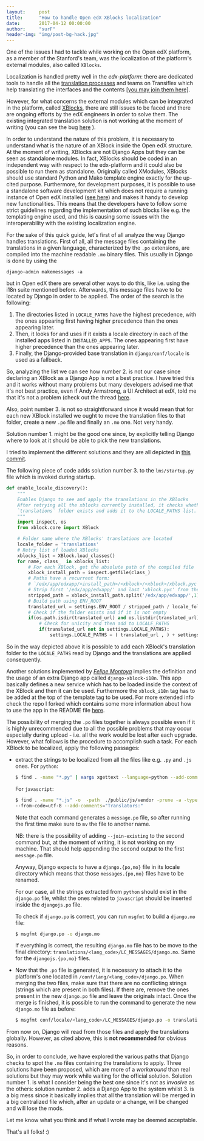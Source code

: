 ```yaml
---
layout:     post
title:      "How to handle Open edX XBlocks localization"
date:       2017-04-12 00:00:00
author:     "surF"
header-img: "img/post-bg-hack.jpg"
---
```


One of the issues I had to tackle while working on the Open edX platform, as
a member of the
Stanford's team, was the localization of the platform's external modules, also
called ``XBlocks``.  

Localization is handled pretty well in the *edx-platform*: there are dedicated
tools
to handle all the [translation
processes](https://github.com/edx/i18n-tools) and teams on Transiflex
which help
translating the interfaces and the contents [[you may join them
here]](https://www.transifex.com/open-edx/edx-platform/). 

However, for what concerns the external modules which can be integrated in the
platform, called [XBlocks](https://open.edx.org/xblocks), there are still
issues to be faced and there
are ongoing efforts by the edX engineers in order to solve them. 
The existing integrated translation solution is not working at the moment of writing
(you can see the bug [here](https://openedx.atlassian.net/browse/WL-230) ). 

In order to understand the nature of this problem, it is necessary to understand
what is the nature of an XBlock inside the Open edX structure. At the moment of
writing, XBlocks are not Django Apps but they can be seen as standalone
modules. 
In
fact, XBlocks should be coded in an independent way with respect to the
edx-platform and it could also be possible to run them as standalone. Originally
called XModules, XBlocks should use standard Python and Mako template engine
exactly for the up-cited purpose. 
Furthermore, for
development purposes, it is possible to use a standalone software development
kit which does not require a running instance of Open edX installed ([see
here](https://edx.readthedocs.io/projects/xblock-tutorial/en/latest/getting_started/setup_sdk.html))
and makes it handy to develop new functionalities.
This means that the developers have to follow some strict guidelines regarding
the implementation of such blocks like e.g. the templating engine used, and this
is causing some issues with the interoperability with the existing localization
engine. 

For the sake of this quick guide, let's first of all analyze the way Django handles
translations.
First of all, all the message files containing the translations in a given language,
characterized by the `.po` extensions, are compiled into the machine readable 
`.mo` binary files. 
This usually in Django is done by using the 
```
django-admin makemessages -a
```
but in Open edX there are several other ways to do this, like i.e. using the
i18n suite mentioned before. 
Afterwards, this message files have to be located by Django in order to be
applied.
The order of the search is the following:


1. The directories listed in `LOCALE_PATHS` have the highest precedence, with
   the ones appearing first having higher precedence than the ones appearing
   later.
2. Then, it looks for and uses if it exists a locale directory in each of the
   installed apps listed in `INSTALLED_APPS`. The ones appearing first have
   higher precedence than the ones appearing later.
3. Finally, the Django-provided base translation in `django/conf/locale` is used
   as a fallback.

So, analyzing the list we can see how number 2. is not our case since declaring
an XBlock as a Django App is not a best practice. I have tried this and it
works without many problems but many developers advised me that it's not best
practice, even if Andy Armstrong, a UI Architect at edX, told me that it's not
a problem (check out the thread
[here](https://groups.google.com/forum/#!topic/openedx-translation/cLR5tZI5oqQ).

Also, point number 3. is not so straightforward since it would mean that for
each new XBlock installed we ought to move the translation files to that
folder, create a new `.po` file and finally an `.mo` one. Not very handy.

Solution number 1. might be the good one since, by explicitly telling Django
where to look at it should be able to pick the new translations. 

I tried to implement the different solutions and they are all depicted in [this
commit](https://github.com/libremente/edx-platform/commit/22292d5e26207eeb772778990e2f28196581030f).

The following piece of code adds solution number 3. to the `lms/startup.py`
file which is invoked during startup. 

```python
def enable_locale_discovery():
    """ 
    Enables Django to see and apply the translations in the XBlocks
    After retrying all the xblocks currently installed, it checks whether a
    `translations` folder exists and adds it to the LOCALE_PATHS list. 
    """
    import inspect, os
    from xblock.core import XBlock

    # Folder name where the XBlocks' translations are located
    locale_folder = 'translations'
    # Retry list of loaded XBlocks
    xblocks_list = XBlock.load_classes()
    for name, class_  in xblocks_list:
        # For each XBlock, get the absolute path of the compiled file 
        xblock_install_path = inspect.getfile(class_)
        # Paths have a recurrent form:
        # `/edx/app/edxapp/<install_path>/<xblock>/<xblock>/xblock.pyc`
        # Strip first '/edx/app/edxapp/' and last 'xblock.pyc' from the path
        stripped_path = xblock_install_path.split('/edx/app/edxapp/',1)[1].rsplit('/',1)[0]
        # Build path using ENV_ROOT
        translated_url = settings.ENV_ROOT / stripped_path / locale_folder
        # Check if the folder exists and if it is not empty
        if(os.path.isdir(translated_url) and os.listdir(translated_url)):
            # Check for unicity and then add to LOCALE_PATHS
            if(translated_url not in settings.LOCALE_PATHS):
                settings.LOCALE_PATHS = ( translated_url , ) + settings.LOCALE_PATHS
```

So in the way depicted above it is possible to add each XBlock's translation
folder to the `LOCALE_PATHS` read by Django and the translations are applied
consequently.

Another solutions implemented by [*Felipe
Montoya*](https://github.com/felipemontoya) implies the definition and the
usage of an extra Django app called `django-xblock-i18n`. This app basically
defines a new service which has to be loaded inside the context of the XBlock
and then it can be used. Furthermore the `xblock_i18n` tag has to be added at
the top of the template tag to be used. For more extended info check the repo
I forked which contains some more information about how to use the app in the
README file [here](https://github.com/libremente/django-xblock-i18n).

The possibility of merging the `.po` files together is always possible even if
it is highly unrecommended due to all the possible problems that may occur
especially during upload - i.e. all the work would be lost after each upgrade.
However, what follows is the procedure to accomplish such a task.
For each XBlock to be localized, apply the following passages:

* extract the strings to be localized from all the files like e.g. `.py` and
  `.js` ones. For `python`:

  ```bash
  $ find . -name "*.py" | xargs xgettext --language=python --add-comments="Translators:"
  ```

  For `javascript`:
  
  ```bash
  $ find . -name "*.js" -o  -path  ./public/js/vendor -prune -a -type f | xargs xgettext --language=javascript
  --from-code=utf-8 --add-comments="Translators:"
  ```

  Note that each command generates a `message.po` file, so after running the
  first time make sure to `mv` the file to another name. 

  NB: there is the possibility of adding `--join-existing` to the second
  command but, at the moment of writing, it is not working on my machine.
  That should help appending the
  second output to the first `message.po` file. 

  Anyway, Django expects to have a `django.{po,mo}` file in its locale
  directory which means that those `messages.{po,mo}` files have to be renamed. 

  For our case, all the strings extracted from `python` should exist in the
  `django.po` file, whilst the ones related to `javascript` should be inserted
  inside the `djangojs.po` file.
  
  To check if `django.po` is correct, you can run `msgfmt` to build
  a `django.mo` file:
  ```bash
  $ msgfmt django.po -o django.mo 
  ```

  If everything is correct, the resulting `django.mo` file has to be move
  to the final directory:
  `translations/<lang_code>/LC_MESSAGES/django.mo`.
  Same for the `djangojs.{po,mo}` files.

* Now that the `.po` file is generated, it is necessary to attach it to the
  platform's one located in `/conf/lang/<lang_code>/django.po`. When merging
  the two files, make sure that there are no conflicting strings (strings which
  are present in both files). If there are, remove the ones present in the new
  `django.po` file and leave the originals intact. Once the merge is finished,
  it is possible to run the command to generate the new `django.mo` file as
  before:

  ```bash
  $ msgfmt conf/locale/<lang_code>/LC_MESSAGES/django.po -o translations/<lang_code>/LC_MESSAGES/django.mo 
  ```

From now on, Django will read from those files and apply the translations
globally. However, as cited above, this is **not recommended** for obvious
reasons. 

So, in order to conclude, we have explored the various paths that Django checks
to spot the `.mo` files containing the translations to apply.
Three solutions have been proposed, which are more of a *workaround* than real
solutions but they may work while waiting for the official solution. 
Solution number 1. is what I consider being the best one since it's not as
*invasive* as the others: solution number 2. adds a Django App to the system
whilst 3. is a big mess since it basically implies that all the translation
will be merged in a big centralized file which, after an update or a change,
will be changed and will lose the mods. 

Let me know what you think and if what I wrote may be deemed acceptable.

That's all folks! :)







